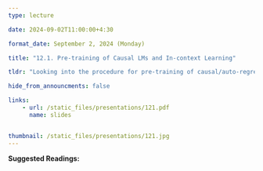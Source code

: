 ```yaml
---
type: lecture

date: 2024-09-02T11:00:00+4:30

format_date: September 2, 2024 (Monday)

title: "12.1. Pre-training of Causal LMs and In-context Learning"

tldr: "Looking into the procedure for pre-training of causal/auto-regressive language models. Discussion on the in-context learning ability of LLMs."

hide_from_announcments: false

links: 
    - url: /static_files/presentations/121.pdf
      name: slides


thumbnail: /static_files/presentations/121.jpg
---
```

<!-- Other additional contents using markdown -->
**Suggested Readings:**

